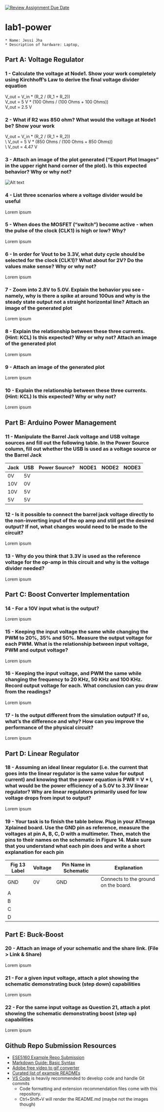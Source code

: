 [![Review Assignment Due Date](https://classroom.github.com/assets/deadline-readme-button-24ddc0f5d75046c5622901739e7c5dd533143b0c8e959d652212380cedb1ea36.svg)](https://classroom.github.com/a/x_MqueB0)
# lab1-power

    * Name: Jessi Jha
    * Description of hardware: Laptop,  

## Part A: Voltage Regulator

### 1 - Calculate the voltage at Node1. Show your work completely using Kirchhoff’s Law to derive the final voltage divider equation

V_out = V_in * (R_2 / (R_1 + R_2)) <br />
V_out = 5 V * (100 Ohms / (100 Ohms + 100 Ohms)) <br />
V_out = 2.5 V

### 2 - What if R2 was 850 ohm? What would the voltage at Node1 be? Show your work

V_out = V_in * (R_2 / (R_1 + R_2)) <br />
\\ V_out = 5 V * (850 Ohms / (100 Ohms + 850 Ohms)) <br />
\\ V_out =  4.47 V

### 3 - Attach an image of the plot generated (“Export Plot Images” in the upper right hand corner of the plot). Is this expected behavior? Why or why not?

![Alt text](image.png)

### 4 - List three scenarios where a voltage divider would be useful

Lorem ipsum

### 5 - When does the MOSFET (“switch”) become active - when the pulse of the clock (CLK1) is high or low? Why?

Lorem ipsum

### 6 - In order for Vout to be 3.3V, what duty cycle should be selected for the clock (CLK1)? What about for 2V? Do the values make sense? Why or why not?

Lorem ipsum

### 7 - Zoom into 2.8V to 5.0V. Explain the behavior you see - namely, why is there a spike at around 100us and why is the steady state output not a straight horizontal line? Attach an image of the generated plot

Lorem ipsum

### 8 - Explain the relationship between these three currents. (Hint: KCL) Is this expected? Why or why not? Attach an image of the generated plot

Lorem ipsum

### 9 - Attach an image of the generated plot

Lorem ipsum

### 10 - Explain the relationship between these three currents. (Hint: KCL) Is this expected? Why or why not?

Lorem ipsum

## Part B: Arduino Power Management

### 11 - Manipulate the Barrel Jack voltage and USB voltage sources and fill out the following table. In the Power Source column, fill out whether the USB is used as a voltage source or the Barrel Jack

| **Jack**  | **USB**  | **Power Source?**  | **NODE1**  | **NODE2**  | **NODE3**  |
|---------- |--------- |------------------- |----------- |----------- |----------- |
| 0V        | 5V       |                    |            |            |            |
| 10V       | 0V       |                    |            |            |            |
| 10V       | 5V       |                    |            |            |            |
| 5V        | 5V       |                    |            |            |            |

### 12 - Is it possible to connect the barrel jack voltage directly to the non-inverting input of the op amp and still get the desired output? If not, what changes would need to be made to the circuit?

Lorem ipsum

### 13 - Why do you think that 3.3V is used as the reference voltage for the op-amp in this circuit and why is the voltage divider needed?

Lorem ipsum

## Part C: Boost Converter Implementation

### 14 - For a 10V input what is the output?

Lorem ipsum

### 15 - Keeping the input voltage the same while changing the PWM to 20%, 35% and 50%. Measure the output voltage for each PWM. What is the relationship between input voltage, PWM and output voltage?

Lorem ipsum

### 16 - Keeping the input voltage, and PWM the same while changing the frequency to 20 KHz, 50 KHz and 100 KHz.  Record output voltage for each.  What conclusion can you draw from the readings?

Lorem ipsum

### 17 - Is the output different from the simulation output? If so, what’s the difference and why? How can you improve the performance of the physical circuit?

Lorem ipsum

## Part D: Linear Regulator

### 18 - Assuming an ideal linear regulator (i.e. the current that goes into the linear regulator is the same value for output current)  and knowing that the power equation is PWR = V * I, what would be the power efficiency of a 5.0V to 3.3V linear regulator? Why are linear regulators primarily used for low voltage drops from input to output?

Lorem ipsum

### 19 - Your task is to finish the table below. Plug in your ATmega Xplained board. Use the GND pin as reference, measure the voltages at pin A, B, C, D with a multimeter. Then, match the pins to their names on the schematic in Figure 14. Make sure that you understand what each pin does and write a short explanation for each pin

| **Fig 13 Label**  | **Voltage**  | **Pin Name in Schematic**  | **Explanation**                       |
|------------------ |------------- |--------------------------- |-------------------------------------- |
| GND               | 0V           | GND                        | Connects to the ground on the board.  |
| A                 |              |                            |                                       |
| B                 |              |                            |                                       |
| C                 |              |                            |                                       |
| D                 |              |                            |                                       |

## Part E: Buck-Boost

### 20 - Attach an image of your schematic and the share link. (File > Link & Share)

Lorem ipsum

### 21 - For a given input voltage, attach a plot showing the schematic demonstrating buck (step down) capabilities

Lorem ipsum

### 22 - For the same input voltage as Question 21, attach a plot showing the schematic demonstrating boost (step up) capabilities

Lorem ipsum

## Github Repo Submission Resources

* [ESE5160 Example Repo Submission](https://github.com/ese5160/example-repository-submission)
* [Markdown Guide: Basic Syntax](https://www.markdownguide.org/basic-syntax/)
* [Adobe free video to gif converter](https://www.adobe.com/express/feature/video/convert/video-to-gif)
* [Curated list of example READMEs](https://github.com/matiassingers/awesome-readme)
* [VS Code](https://code.visualstudio.com/) is heavily recommended to develop code and handle Git commits
  * Code formatting and extension recommendation files come with this repository.
  * Ctrl+Shift+V will render the README.md (maybe not the images though)
